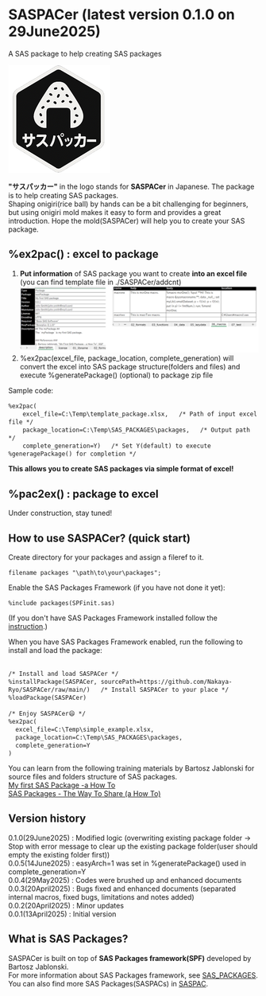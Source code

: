 # SASPACer (latest version 0.1.0 on 29June2025)
A SAS package to help creating SAS packages

![logo](https://github.com/Nakaya-Ryo/SASPACer/blob/main/saspacer_logo_small.png)

**"サスパッカー"** in the logo stands for **SASPACer** in Japanese. The package is to help creating SAS packages. <br>Shaping onigiri(rice ball) by hands can be a bit challenging for beginners, but using onigiri mold makes it easy to form and provides a great introduction. Hope the mold(SASPACer) will help you to create your SAS package.

## %ex2pac() : excel to package
1. **Put information** of SAS package you want to create **into an excel file** <br>(you can find template file in ./SASPACer/addcnt)
![excel](./excel_image.png)
2. %ex2pac(excel_file, package_location, complete_generation) will convert the excel into SAS package structure(folders and files) and execute %generatePackage() (optional) to package zip file

Sample code:
~~~sas
%ex2pac(
	excel_file=C:\Temp\template_package.xlsx,   /* Path of input excel file */
	package_location=C:\Temp\SAS_PACKAGES\packages,   /* Output path */
	complete_generation=Y)   /* Set Y(default) to execute %generagePackage() for completion */
~~~
**This allows you to create SAS packages via simple format of excel!**

## %pac2ex() : package to excel
Under construction, stay tuned!

## How to use SASPACer? (quick start)
Create directory for your packages and assign a fileref to it.
~~~sas
filename packages "\path\to\your\packages";
~~~
 
Enable the SAS Packages Framework (if you have not done it yet):
~~~sas
%include packages(SPFinit.sas)
~~~
 
(If you don't have SAS Packages Framework installed follow the [instruction](https://github.com/yabwon/HoW-SASPackages/blob/main/Share%20your%20code%20with%20SAS%20Packages%20-%20a%20Hands-on-Workshop.md#how-to-install-the-sas-packages-framework).)
 
 
When you have SAS Packages Framework enabled, run the following to install and load the package:
 
~~~sas
 
/* Install and load SASPACer */
%installPackage(SASPACer, sourcePath=https://github.com/Nakaya-Ryo/SASPACer/raw/main/)   /* Install SASPACer to your place */
%loadPackage(SASPACer)
 
/* Enjoy SASPACer😄 */
%ex2pac(
  excel_file=C:\Temp\simple_example.xlsx,
  package_location=C:\Temp\SAS_PACKAGES\packages,
  complete_generation=Y
)
~~~
You can learn from the following training materials by Bartosz Jablonski for source files and folders structure of SAS packages.  
[My first SAS Package -a How To](https://github.com/yabwon/SAS_PACKAGES/blob/main/SPF/Documentation/SAS(r)%20packages%20-%20the%20way%20to%20share%20(a%20how%20to)-%20Paper%204725-2020%20-%20extended.pdf)   
[SAS Packages - The Way To Share (a How To)](https://github.com/yabwon/SAS_PACKAGES/blob/main/SPF/Documentation/SAS(r)%20packages%20-%20the%20way%20to%20share%20(a%20how%20to)-%20Paper%204725-2020%20-%20extended.pdf)

## Version history  
0.1.0(29June2025)	: Modified logic (overwriting existing package folder -> Stop with error message to clear up the existing package folder(user should empty the existing folder first))  
0.0.5(14June2025)	: easyArch=1 was set in %generatePackage() used in complete_generation=Y  
0.0.4(29May2025)	: Codes were brushed up and enhanced documents  
0.0.3(20April2025)	: Bugs fixed and enhanced documents (separated internal macros, fixed bugs, limitations and notes added)  
0.0.2(20April2025)	: Minor updates  
0.0.1(13April2025)	: Initial version

## What is SAS Packages?
SASPACer is built on top of **SAS Packages framework(SPF)** developed by Bartosz Jablonski.  
For more information about SAS Packages framework, see [SAS_PACKAGES](https://github.com/yabwon/SAS_PACKAGES).  
You can also find more SAS Packages(SASPACs) in [SASPAC](https://github.com/SASPAC).


